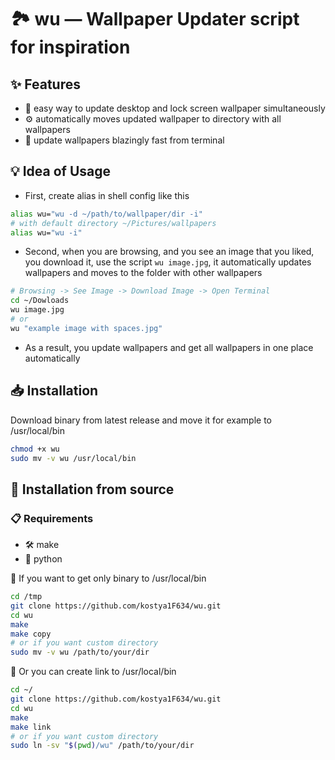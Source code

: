 # 🏞️ wu — Wallpaper Updater script for inspiration
## ✨ Features
* 🔄 easy way to update desktop and lock screen wallpaper simultaneously
* ⚙️ automatically moves updated wallpaper to directory with all wallpapers
* 🚀 update wallpapers blazingly fast from terminal
## 💡 Idea of Usage
* First, create alias in shell config like this
```bash
alias wu="wu -d ~/path/to/wallpaper/dir -i"
# with default directory ~/Pictures/wallpapers
alias wu="wu -i"
```
* Second, when you are browsing, and you see an image that you liked, you download it, use the script `wu image.jpg`, it automatically updates wallpapers and moves to the folder with other wallpapers
```bash
# Browsing -> See Image -> Download Image -> Open Terminal
cd ~/Dowloads
wu image.jpg
# or
wu "example image with spaces.jpg"
```
* As a result, you update wallpapers and get all wallpapers in one place automatically
## 📥 Installation 
Download binary from latest release and move it for example to /usr/local/bin
```bash
chmod +x wu
sudo mv -v wu /usr/local/bin
```
## 🔧 Installation from source
### 📋 Requirements
* 🛠️ make
* 🐍 python

🔢 If you want to get only binary to /usr/local/bin
```bash
cd /tmp
git clone https://github.com/kostya1F634/wu.git
cd wu
make
make copy
# or if you want custom directory
sudo mv -v wu /path/to/your/dir
```
🔗 Or you can create link to /usr/local/bin
```bash
cd ~/
git clone https://github.com/kostya1F634/wu.git
cd wu
make
make link
# or if you want custom directory
sudo ln -sv "$(pwd)/wu" /path/to/your/dir
```
